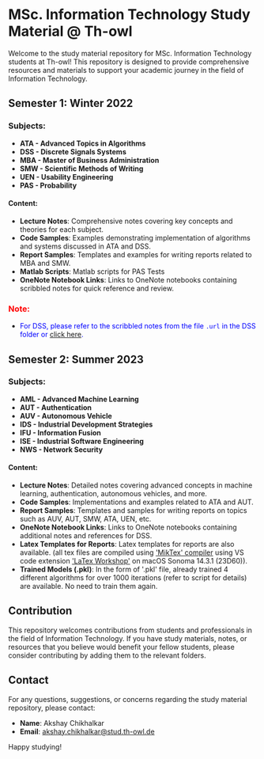 # MSc. Information Technology Study Material @ Th-owl

Welcome to the study material repository for MSc. Information Technology students at Th-owl! This repository is designed to provide comprehensive resources and materials to support your academic journey in the field of Information Technology.

## Semester 1: Winter 2022

### Subjects:

- **ATA - Advanced Topics in Algorithms**
- **DSS - Discrete Signals Systems**
- **MBA - Master of Business Administration**
- **SMW - Scientific Methods of Writing**
- **UEN - Usability Engineering**
- **PAS - Probability**

#### Content:
- **Lecture Notes**: Comprehensive notes covering key concepts and theories for each subject.
- **Code Samples**: Examples demonstrating implementation of algorithms and systems discussed in ATA and DSS.
- **Report Samples**: Templates and examples for writing reports related to MBA and SMW.
- **Matlab Scripts**: Matlab scripts for PAS Tests
- **OneNote Notebook Links**: Links to OneNote notebooks containing scribbled notes for quick reference and review.

### <span style="color:red">Note:</span>
- <span style="color:blue"> For DSS, please refer to the scribbled notes from the file `.url` in the DSS folder or [click here](https://1drv.ms/o/s!Ao-9KOZo7bY9gWRqYJ6VQ9kSn4tp?e=y5hykQ).</span>

## Semester 2: Summer 2023

### Subjects:

- **AML - Advanced Machine Learning**
- **AUT - Authentication**
- **AUV - Autonomous Vehicle**
- **IDS - Industrial Development Strategies**
- **IFU - Information Fusion**
- **ISE - Industrial Software Engineering**
- **NWS - Network Security**

#### Content:
- **Lecture Notes**: Detailed notes covering advanced concepts in machine learning, authentication, autonomous vehicles, and more.
- **Code Samples**: Implementations and examples related to ATA and AUT.
- **Report Samples**: Templates and samples for writing reports on topics such as AUV, AUT, SMW, ATA, UEN, etc.
- **OneNote Notebook Links**: Links to OneNote notebooks containing additional notes and references for DSS.
- **Latex Templates for Reports**: Latex templates for reports are also available. (all tex files are compiled using ['MikTex' compiler](https://miktex.org/howto/install-miktex-mac) using VS code extension ['LaTex Workshop'](https://marketplace.visualstudio.com/items?itemName=James-Yu.latex-workshop) on macOS Sonoma 14.3.1 (23D60)).
- **Trained Models (.pkl)**: In the form of '.pkl' file, already trained 4 different algorithms for over 1000 iterations (refer to script for details) are available. No need to train them again.

## Contribution

This repository welcomes contributions from students and professionals in the field of Information Technology. If you have study materials, notes, or resources that you believe would benefit your fellow students, please consider contributing by adding them to the relevant folders.

## Contact

For any questions, suggestions, or concerns regarding the study material repository, please contact:

- **Name**: Akshay Chikhalkar
- **Email**: akshay.chikhalkar@stud.th-owl.de

Happy studying!
